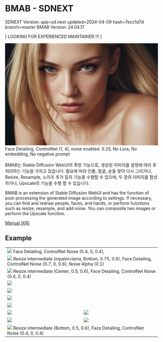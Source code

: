
# BMAB - SDNEXT

SDNEXT Version: app=sd.next updated=2024-04-09 hash=7ecc1d7d branch=master
BMAB Version: 24.04.17

[ LOOKING FOR EXPERIENCED MAINTAINER !!! ]

<td colspan="2"><img src="https://github.com/RGX650/SDNEXT-T2I/blob/main/01293-reliberate_v20-photo%20of%20a%20female%20fashion%20model%20hyperdetailed%20photography.png">
Face Detailing, ControlNet (1, 4), noise enabled. 0.25, No Lora, No embedding, No negative prompt
<br>
<br>
BMAB는 Stable Diffusion WebUI의 확장 기능으로, 생성된 이미지를 설정에 따라 후처리하는 기능을 가지고 있습니다.   
필요에 따라 인물, 얼굴, 손을 찾아 다시 그리거나, Resize, Resample, 노이즈 추가 등의 기능을 수행할 수 있으며,   
두 장의 이미지를 합성하거나, Upscale의 기능을 수행 할 수 있습니다.

BMAB is an extension of Stable Diffusion WebUI and has the function of post-processing the generated image according to settings.
If necessary, you can find and redraw people, faces, and hands, or perform functions such as resize, resample, and add noise.
You can composite two images or perform the Upscale function.

<a href="./docs/kr/manual.md">Manual (KR)</a>

## Example

<table>
<tr>
<td colspan="2"><img src="https://i.ibb.co/ns1Kn04/00460-759278328.jpg">
Face Detailing, ControlNet Noise (0.4, 0, 0.4),
</td>
</tr>
<tr>
<td colspan="2"><img src="https://i.ibb.co/zsDs4bq/00450-3195179381.jpg">
Resize intermediate (inpaint+lama, Bottom, 0.75, 0.6), Face Detailing, ControlNet Noise (0.7, 0, 0.6), Noise Alpha (0.1)
</td>
</tr>
<tr>
<td colspan="2">
<img src="https://i.ibb.co/D9tz1NY/00180-3383798469.png">
Resize intermediate (Center, 0.5, 0.6), Face Detailing, ControlNet Noise (0.4, 0, 0.4)
</td>
</tr>
<tr>
<td colspan="2"><img src="https://i.ibb.co/P6477Vg/resize-00101-2353183853.png">
</td>
</tr>
<tr><td colspan="2"><img src="https://i.ibb.co/3vsBTFZ/resize-00183-1413773744.png"></td></tr>
<tr><td colspan="2"><img src="https://i.ibb.co/tcYzHP1/resize-00226-4176028607.png"></td></tr>
<tr><td colspan="2"><img src="https://i.ibb.co/r6G1cwy/resize-00340-4033828371.png"></td></tr>
<tr>
<td><img src="https://i.ibb.co/PmPJtVb/resize-00718-3635306692.png"></td>
<td><img src="https://i.ibb.co/Bq2PFxc/resize-00793-3980284595.png"></td>
</tr>
<tr>
<td><img src="https://i.ibb.co/ZMNC1Cm/00518-1067577565.jpg"></td>
<td><img src="https://i.ibb.co/JtjGrMX/00126-496754363.jpg"></td>
</tr>
<tr>
<td colspan="2"><img src="https://i.ibb.co/Lnh4Kpm/resize-00824-738395988.png">
Resize intermediate (Bottom, 0.5, 0.6), Face Detailing, ControlNet Noise (0.4, 0, 0.4)
</td>
</tr>
</table>
